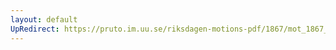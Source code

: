 ```yaml
---
layout: default
UpRedirect: https://pruto.im.uu.se/riksdagen-motions-pdf/1867/mot_1867__fk__68/mot_1867__fk__68-003.pdf
---
```

